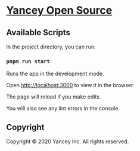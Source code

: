 # [Yancey Open Source](https://yancey.app)

## Available Scripts

In the project directory, you can run:

### `pnpm run start`

Runs the app in the development mode.

Open [http://localhost:3000](http://localhost:3000) to view it in the browser.

The page will reload if you make edits.

You will also see any lint errors in the console.

## Copyright

Copyright © 2020 Yancey Inc. All rights reserved.
